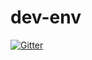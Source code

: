 # dev-env

[![Gitter](https://badges.gitter.im/Join%20Chat.svg)](https://gitter.im/ndelitski/dev-env?utm_source=badge&utm_medium=badge&utm_campaign=pr-badge&utm_content=badge)